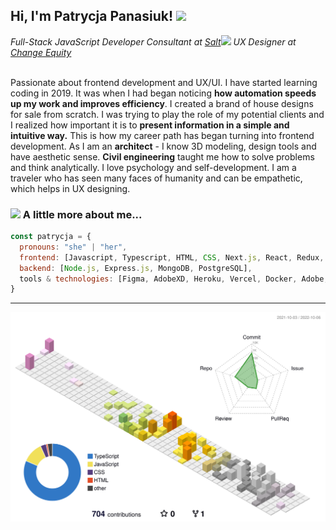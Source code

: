 <h2> Hi, I'm Patrycja Panasiuk! <img src="https://media.giphy.com/media/mGcNjsfWAjY5AEZNw6/giphy.gif" width="50"></h2>

<i>Full-Stack JavaScript Developer Consultant at <a href="https://www.salt.dev/">Salt</a><img src="https://media.giphy.com/media/WUlplcMpOCEmTGBtBW/giphy.gif" width="30"> </i>
<i>UX Designer at <a href="https://www.change-equity.com/">Change Equity</a></i>
</br>
</br>

Passionate about frontend development and UX/UI. I have started learning coding in 2019. It was when I had began noticing <b>how automation speeds up my work and improves efficiency</b>. I created a brand of house designs for sale from scratch. I was trying to play the role of my potential clients and I realized how important it is to <b>present information in a simple and intuitive way.</b> This is how my career path has began turning into frontend development.
As I am an <b>architect</b> - I know 3D modeling, design tools and have aesthetic sense. <b>Civil engineering</b> taught me how to solve problems and think analytically. I love psychology and self-development. I am a traveler who has seen many faces of humanity and can be empathetic, which helps in UX designing.


### <img src="https://media.giphy.com/media/fYSnHlufseco8Fh93Z/giphy.gif" width="30"> A little more about me...  

```javascript
const patrycja = {
  pronouns: "she" | "her",
  frontend: [Javascript, Typescript, HTML, CSS, Next.js, React, Redux, Tailwind, Styled Components],
  backend: [Node.js, Express.js, MongoDB, PostgreSQL],
  tools & technologies: [Figma, AdobeXD, Heroku, Vercel, Docker, Adobe, Jest, Github Actions, Mocha, Postman, VS Code],
}
```


---



![](./profile-3d-contrib/profile-south-season-animate.svg)
